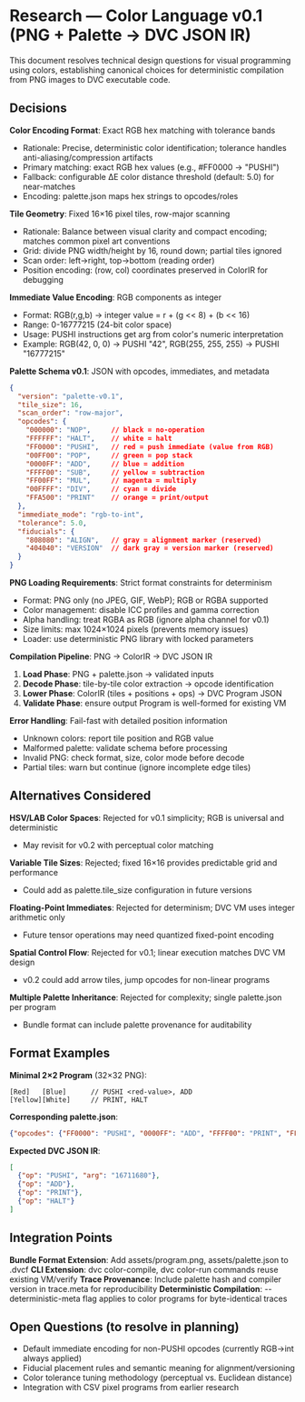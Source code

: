 # Research — Color Language v0.1 (PNG + Palette → DVC JSON IR)

This document resolves technical design questions for visual programming using colors, establishing canonical choices for deterministic compilation from PNG images to DVC executable code.

## Decisions

**Color Encoding Format**: Exact RGB hex matching with tolerance bands
- Rationale: Precise, deterministic color identification; tolerance handles anti-aliasing/compression artifacts
- Primary matching: exact RGB hex values (e.g., #FF0000 → "PUSHI") 
- Fallback: configurable ΔE color distance threshold (default: 5.0) for near-matches
- Encoding: palette.json maps hex strings to opcodes/roles

**Tile Geometry**: Fixed 16×16 pixel tiles, row-major scanning
- Rationale: Balance between visual clarity and compact encoding; matches common pixel art conventions
- Grid: divide PNG width/height by 16, round down; partial tiles ignored
- Scan order: left→right, top→bottom (reading order)
- Position encoding: (row, col) coordinates preserved in ColorIR for debugging

**Immediate Value Encoding**: RGB components as integer  
- Format: RGB(r,g,b) → integer value = r + (g << 8) + (b << 16)
- Range: 0-16777215 (24-bit color space)
- Usage: PUSHI instructions get arg from color's numeric interpretation
- Example: RGB(42, 0, 0) → PUSHI "42", RGB(255, 255, 255) → PUSHI "16777215"

**Palette Schema v0.1**: JSON with opcodes, immediates, and metadata
```json
{
  "version": "palette-v0.1",
  "tile_size": 16,
  "scan_order": "row-major",
  "opcodes": {
    "000000": "NOP",     // black = no-operation
    "FFFFFF": "HALT",    // white = halt
    "FF0000": "PUSHI",   // red = push immediate (value from RGB)
    "00FF00": "POP",     // green = pop stack
    "0000FF": "ADD",     // blue = addition
    "FFFF00": "SUB",     // yellow = subtraction  
    "FF00FF": "MUL",     // magenta = multiply
    "00FFFF": "DIV",     // cyan = divide
    "FFA500": "PRINT"    // orange = print/output
  },
  "immediate_mode": "rgb-to-int",
  "tolerance": 5.0,
  "fiducials": {
    "808080": "ALIGN",   // gray = alignment marker (reserved)
    "404040": "VERSION"  // dark gray = version marker (reserved)
  }
}
```

**PNG Loading Requirements**: Strict format constraints for determinism
- Format: PNG only (no JPEG, GIF, WebP); RGB or RGBA supported
- Color management: disable ICC profiles and gamma correction
- Alpha handling: treat RGBA as RGB (ignore alpha channel for v0.1)
- Size limits: max 1024×1024 pixels (prevents memory issues)
- Loader: use deterministic PNG library with locked parameters

**Compilation Pipeline**: PNG → ColorIR → DVC JSON IR
1. **Load Phase**: PNG + palette.json → validated inputs
2. **Decode Phase**: tile-by-tile color extraction → opcode identification
3. **Lower Phase**: ColorIR (tiles + positions + ops) → DVC Program JSON
4. **Validate Phase**: ensure output Program is well-formed for existing VM

**Error Handling**: Fail-fast with detailed position information
- Unknown colors: report tile position and RGB value
- Malformed palette: validate schema before processing
- Invalid PNG: check format, size, color mode before decode
- Partial tiles: warn but continue (ignore incomplete edge tiles)

## Alternatives Considered

**HSV/LAB Color Spaces**: Rejected for v0.1 simplicity; RGB is universal and deterministic
- May revisit for v0.2 with perceptual color matching

**Variable Tile Sizes**: Rejected; fixed 16×16 provides predictable grid and performance
- Could add as palette.tile_size configuration in future versions

**Floating-Point Immediates**: Rejected for determinism; DVC VM uses integer arithmetic only
- Future tensor operations may need quantized fixed-point encoding

**Spatial Control Flow**: Rejected for v0.1; linear execution matches DVC VM design
- v0.2 could add arrow tiles, jump opcodes for non-linear programs

**Multiple Palette Inheritance**: Rejected for complexity; single palette.json per program
- Bundle format can include palette provenance for auditability

## Format Examples

**Minimal 2×2 Program** (32×32 PNG):
```
[Red]   [Blue]      // PUSHI <red-value>, ADD
[Yellow][White]     // PRINT, HALT
```

**Corresponding palette.json**:
```json
{"opcodes": {"FF0000": "PUSHI", "0000FF": "ADD", "FFFF00": "PRINT", "FFFFFF": "HALT"}}
```

**Expected DVC JSON IR**:
```json
[
  {"op": "PUSHI", "arg": "16711680"},
  {"op": "ADD"},
  {"op": "PRINT"}, 
  {"op": "HALT"}
]
```

## Integration Points

**Bundle Format Extension**: Add assets/program.png, assets/palette.json to .dvcf
**CLI Extension**: dvc color-compile, dvc color-run commands reuse existing VM/verify
**Trace Provenance**: Include palette hash and compiler version in trace.meta for reproducibility
**Deterministic Compilation**: --deterministic-meta flag applies to color programs for byte-identical traces

## Open Questions (to resolve in planning)

- Default immediate encoding for non-PUSHI opcodes (currently RGB→int always applied)
- Fiducial placement rules and semantic meaning for alignment/versioning
- Color tolerance tuning methodology (perceptual vs. Euclidean distance)
- Integration with CSV pixel programs from earlier research